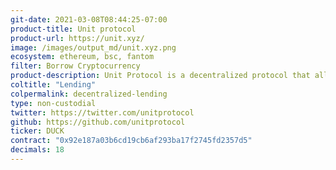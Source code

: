 ```yaml
---
git-date: 2021-03-08T08:44:25-07:00
product-title: Unit protocol
product-url: https://unit.xyz/
image: /images/output_md/unit.xyz.png
ecosystem: ethereum, bsc, fantom
filter: Borrow Cryptocurrency
product-description: Unit Protocol is a decentralized protocol that allows you to mint stablecoin $USDP using a variety of tokens as collateral
coltitle: "Lending"
colpermalink: decentralized-lending
type: non-custodial
twitter: https://twitter.com/unitprotocol
github: https://github.com/unitprotocol
ticker: DUCK
contract: "0x92e187a03b6cd19cb6af293ba17f2745fd2357d5"
decimals: 18
---
```

